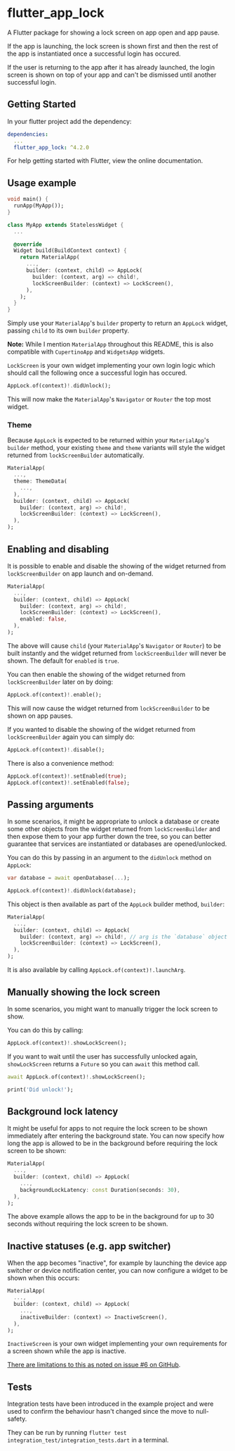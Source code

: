 # flutter_app_lock

A Flutter package for showing a lock screen on app open and app pause.

If the app is launching, the lock screen is shown first and then the rest of the app is instantiated once a successful login has occured.

If the user is returning to the app after it has already launched, the login screen is shown on top of your app and can't be dismissed until another successful login.

## Getting Started

In your flutter project add the dependency:

```yaml
dependencies:
  ...
  flutter_app_lock: ^4.2.0
```

For help getting started with Flutter, view the online documentation.

## Usage example

```dart
void main() {
  runApp(MyApp());
}

class MyApp extends StatelessWidget {
  ...

  @override
  Widget build(BuildContext context) {
    return MaterialApp(
      ...,
      builder: (context, child) => AppLock(
        builder: (context, arg) => child!,
        lockScreenBuilder: (context) => LockScreen(),
      ),
    );
  }
}
```

Simply use your `MaterialApp`'s `builder` property to return an `AppLock` widget, passing `child` to its own `builder` property.

**Note:** While I mention `MaterialApp` throughout this README, this is also compatible with `CupertinoApp` and `WidgetsApp` widgets.

`LockScreen` is your own widget implementing your own login logic which should call the following once a successful login has occured.

```dart
AppLock.of(context)!.didUnlock();
```

This will now make the `MaterialApp`'s `Navigator` or `Router` the top most widget.

### Theme

Because `AppLock` is expected to be returned within your `MaterialApp`'s `builder` method, your existing `theme` and `theme` variants will style the widget returned from `lockScreenBuilder` automatically.

```dart
MaterialApp(
  ...,
  theme: ThemeData(
    ...,
  ),
  builder: (context, child) => AppLock(
    builder: (context, arg) => child!,
    lockScreenBuilder: (context) => LockScreen(),
  ),
);
```

## Enabling and disabling

It is possible to enable and disable the showing of the widget returned from `lockScreenBuilder` on app launch and on-demand.

```dart
MaterialApp(
  ...,
  builder: (context, child) => AppLock(
    builder: (context, arg) => child!,
    lockScreenBuilder: (context) => LockScreen(),
    enabled: false,
  ),
);
```

The above will cause `child` (your `MaterialApp`'s `Navigator` or `Router`) to be built instantly and the widget returned from `lockScreenBuilder` will never be shown. The default for `enabled` is `true`.

You can then enable the showing of the widget returned from `lockScreenBuilder` later on by doing:

```dart
AppLock.of(context)!.enable();
```

This will now cause the widget returned from `lockScreenBuilder` to be shown on app pauses.

If you wanted to disable the showing of the widget returned from `lockScreenBuilder` again you can simply do:

```dart
AppLock.of(context)!.disable();
```

There is also a convenience method:

```dart
AppLock.of(context)!.setEnabled(true);
AppLock.of(context)!.setEnabled(false);
```

## Passing arguments

In some scenarios, it might be appropriate to unlock a database or create some other objects from the widget returned from `lockScreenBuilder` and then expose them to your app further down the tree, so you can better guarantee that services are instantiated or databases are opened/unlocked.

You can do this by passing in an argument to the `didUnlock` method on `AppLock`:

```dart
var database = await openDatabase(...);

AppLock.of(context)!.didUnlock(database);
```

This object is then available as part of the `AppLock` builder method, `builder`:

```dart
MaterialApp(
  ...,
  builder: (context, child) => AppLock(
    builder: (context, arg) => child!, // arg is the `database` object passed in to `didUnlock`
    lockScreenBuilder: (context) => LockScreen(),
  ),
);
```

It is also available by calling `AppLock.of(context)!.launchArg`.

## Manually showing the lock screen

In some scenarios, you might want to manually trigger the lock screen to show.

You can do this by calling:

```dart
AppLock.of(context)!.showLockScreen();
```

If you want to wait until the user has successfully unlocked again, `showLockScreen` returns a `Future` so you can `await` this method call.

```dart
await AppLock.of(context)!.showLockScreen();

print('Did unlock!');
```

## Background lock latency

It might be useful for apps to not require the lock screen to be shown immediately after entering the background state. You can now specify how long the app is allowed to be in the background before requiring the lock screen to be shown:

```dart
MaterialApp(
  ...,
  builder: (context, child) => AppLock(
    ...,
    backgroundLockLatency: const Duration(seconds: 30),
  ),
);
```

The above example allows the app to be in the background for up to 30 seconds without requiring the lock screen to be shown.

## Inactive statuses (e.g. app switcher)

When the app becomes "inactive", for example by launching the device app switcher or device notification center, you can now configure a widget to be shown when this occurs:

```dart
MaterialApp(
  ...,
  builder: (context, child) => AppLock(
    ...,
    inactiveBuilder: (context) => InactiveScreen(),
  ),
);
```

`InactiveScreen` is your own widget implementing your own requirements for a screen shown while the app is inactive.

[There are limitations to this as noted on issue #6 on GitHub](https://github.com/tomalabaster/flutter_app_lock/issues/6#issuecomment-1872616800).

## Tests

Integration tests have been introduced in the example project and were used to confirm the behaviour hasn't changed since the move to null-safety.

They can be run by running `flutter test integration_test/integration_tests.dart` in a terminal.
